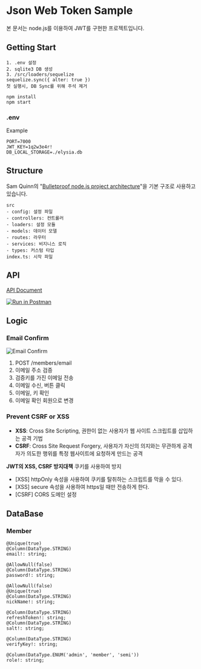 # Json Web Token Sample

본 문서는 node.js를 이용하여 JWT를 구현한 프로젝트입니다.

## Getting Start

```
1. .env 설정
2. sqlite3 DB 생성
3. /src/loaders/sequelize
sequelize.sync({ alter: true })
첫 실행시, DB Sync를 위해 주석 제거
```

```
npm install
npm start
```

### .env

Example

```
PORT=7000
JWT_KEY=1q2w3e4r!
DB_LOCAL_STORAGE=./elysia.db
```

## Structure

Sam Quinn의 "[Bulletproof node.js project architecture](https://softwareontheroad.com/ideal-nodejs-project-structure/)"을 기본 구조로 사용하고 있습니다.

```
src
- config: 설정 파일
- controllers: 컨트롤러
- loaders: 설정 모듈
- models: 데이터 모델
- routes: 라우터
- services: 비지니스 로직
- types: 커스텀 타입
index.ts: 시작 파일
```

## API

[API Document](https://documenter.getpostman.com/view/3471868/TzRYc4mg)

[![Run in Postman](https://run.pstmn.io/button.svg)](https://app.getpostman.com/run-collection/01d9c0924ecca32f2cbc)

## Logic

### Email Confirm

![Email Confirm](https://res.cloudinary.com/wet932/image/upload/v1621407240/ETC/Email_Confirm.png)

1. POST /members/email
2. 이메일 주소 검증
3. 검증키를 가진 이메일 전송
4. 이메일 수신, 버튼 클릭
5. 이메일, 키 확인
6. 이메일 확인 회원으로 변경

### Prevent CSRF or XSS

- **XSS**: Cross Site Scripting, 권한이 없는 사용자가 웹 사이트 스크립트를 삽입하는 공격 기법
- **CSRF**: Cross Site Request Forgery, 사용자가 자신의 의지와는 무관하게 공격자가 의도한 행위를 특정 웹사이트에 요청하게 만드는 공격

**JWT의 XSS, CSRF 방지대책**
쿠키를 사용하여 방지

- [XSS] httpOnly 속성을 사용하여 쿠키를 탈취하는 스크립트를 막을 수 있다.
- [XSS] secure 속성을 사용하여 https일 때만 전송하게 한다.
- [CSRF] CORS 도메인 설정

## DataBase

### Member

```
@Unique(true)
@Column(DataType.STRING)
email!: string;

@AllowNull(false)
@Column(DataType.STRING)
password!: string;

@AllowNull(false)
@Unique(true)
@Column(DataType.STRING)
nickName!: string;

@Column(DataType.STRING)
refreshToken!: string;
@Column(DataType.STRING)
salt!: string;

@Column(DataType.STRING)
verifyKey!: string;

@Column(DataType.ENUM('admin', 'member', 'semi'))
role!: string;
```
